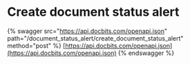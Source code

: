 # Create document status alert

{% swagger src="https://api.docbits.com/openapi.json" path="/document_status_alert/create_document_status_alert" method="post" %}
[https://api.docbits.com/openapi.json](https://api.docbits.com/openapi.json)
{% endswagger %}
